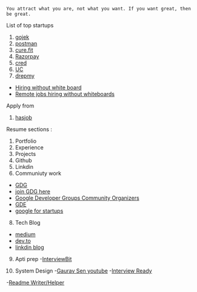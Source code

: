 ```
You attract what you are, not what you want. If you want great, then be great.
```

List of top startups

1. [gojek](https://career.gojek.com/)
2. [postman]()
3. [cure.fit]()
4. [Razorpay]()
5. [cred]()
6. [UC]()
7. [drepmy]()

* [Hiring without white board](https://github.com/poteto/hiring-without-whiteboards)
* [Remote jobs hiring without whiteboards](https://github.com/trstringer/remote-jobs-hiring-without-whiteboards)

Apply from
1. [hasjob](https://hasjob.co/)

Resume sections :
1. Portfolio
2. Experience
3. Projects
4. Github
5. Linkdin
6. Communiuty work 
- [GDG](https://developers.google.com/community/gdg)
- [join GDG here](https://gdg.community.dev/gdg-pune/)
- [Google Developer Groups Community Organizers](https://developers.google.com/community/gdg/organizers)
- [GDE](https://developers.google.com/community/experts)
- [google for startups](https://startup.google.com/)

8. Tech Blog
- [medium](https://medium.com/)
- [dev.to](https://dev.to/)
- [linkdin blog](https://blog.linkedin.com/)

9. Apti prep
-[InterviewBit](https://www.interviewbit.com/)

10. System Design 
-[Gaurav Sen youtube](https://www.youtube.com/channel/UCRPMAqdtSgd0Ipeef7iFsKw)
-[Interview Ready](https://get.interviewready.io/)


-[Readme Writer/Helper](https://readme.so/editor)
